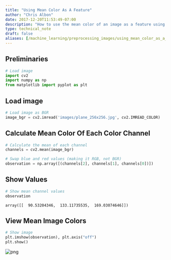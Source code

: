 ```yaml
---
title: "Using Mean Color As A Feature"
author: "Chris Albon"
date: 2017-12-20T11:53:49-07:00
description: "How to use the mean color of an image as a feature using OpenCV in Python with the Shi-Tomasi Corner Detector."
type: technical_note
draft: false
aliases: [/machine_learning/preprocessing_images/using_mean_color_as_a_feature/]
---
```

## Preliminaries


```python
# Load image
import cv2
import numpy as np
from matplotlib import pyplot as plt
```

## Load image


```python
# Load image as BGR
image_bgr = cv2.imread('images/plane_256x256.jpg', cv2.IMREAD_COLOR)
```

## Calculate Mean Color Of Each Color Channel


```python
# Calculate the mean of each channel
channels = cv2.mean(image_bgr)

# Swap blue and red values (making it RGB, not BGR)
observation = np.array([(channels[2], channels[1], channels[0])])
```

## Show Values


```python
# Show mean channel values
observation
```




    array([[  90.53204346,  133.11735535,  169.03074646]])



## View Mean Image Colors


```python
# Show image
plt.imshow(observation), plt.axis("off")
plt.show()
```


![png](using_mean_color_as_a_feature_10_0.png)

